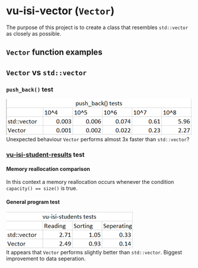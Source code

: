 # vu-isi-vector (```Vector```)
The purpose of this project is to create a class that resembles ```std::vector``` as closely as possible. 

## ```Vector``` function examples

## ```Vector``` vs ```std::vector```

### ```push_back()``` test
![push_back() test results](/images/pushback_test_excel.png)<br/>
Unexpected behaviour ```Vector``` performs almost 3x faster than ```std::vector```?

### [vu-isi-student-results](https://github.com/VKG147/vu-isi-student-results-new) test
#### Memory reallocation comparison
In this context a memory reallocation occurs whenever the condition ```capacity() == size()``` is true.

#### General program test
![vu-isi-student-results tests](/images/100k_excel.png)<br/>
It appears that ```Vector``` performs slightly better than ```std::vector```. Biggest improvement to data seperation.
